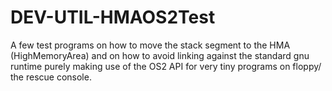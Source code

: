 # DEV-UTIL-HMAOS2Test
A few test programs on how to move the stack segment to the HMA (HighMemoryArea) and on how to avoid linking against the standard gnu runtime purely making use of the OS2 API for very tiny programs on floppy/ the rescue console.
